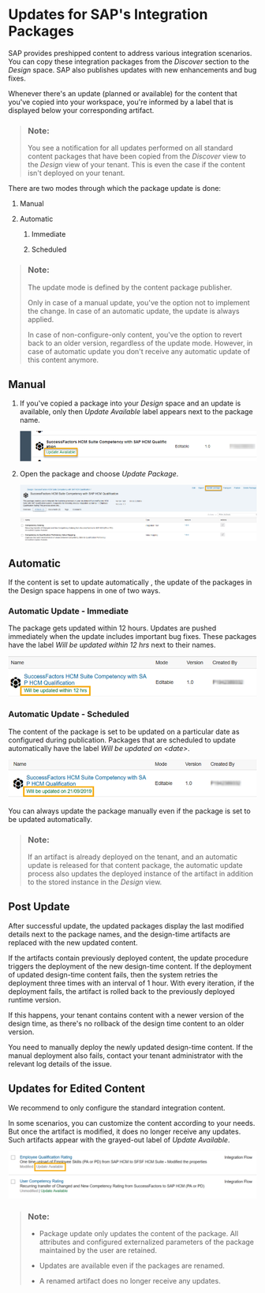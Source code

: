 <!-- loio5e41ce8d978048ec873d235647285dee -->

# Updates for SAP's Integration Packages

SAP provides preshipped content to address various integration scenarios. You can copy these integration packages from the *Discover* section to the *Design* space. SAP also publishes updates with new enhancements and bug fixes.

Whenever there's an update \(planned or available\) for the content that you've copied into your workspace, you're informed by a label that is displayed below your corresponding artifact.

> ### Note:  
> You see a notification for all updates performed on all standard content packages that have been copied from the *Discover* view to the *Design* view of your tenant. This is even the case if the content isn't deployed on your tenant.

There are two modes through which the package update is done:

1.  Manual

2.  Automatic
    1.  Immediate

    2.  Scheduled


> ### Note:  
> The update mode is defined by the content package publisher.
> 
> Only in case of a manual update, you've the option not to implement the change. In case of an automatic update, the update is always applied.
> 
> In case of non-configure-only content, you've the option to revert back to an older version, regardless of the update mode. However, in case of automatic update you don't receive any automatic update of this content anymore.



<a name="loio5e41ce8d978048ec873d235647285dee__section_eqb_slp_1jb"/>

## Manual

1.  If you've copied a package into your *Design* space and an update is available, only then *Update Available* label appears next to the package name.

    ![](images/Update_Available_1909_3526d9a.png)

2.  Open the package and choose *Update Package*.

    ![](images/Update_Package_1909_28c53b2.png)




<a name="loio5e41ce8d978048ec873d235647285dee__section_bxr_lvv_1jb"/>

## Automatic

If the content is set to update automatically , the update of the packages in the Design space happens in one of two ways.



### Automatic Update - Immediate

The package gets updated within 12 hours. Updates are pushed immediately when the update includes important bug fixes. These packages have the label *Will be updated within 12 hrs* next to their names.

![](images/Auto_Update_Package_1909_796816a.png)



### Automatic Update - Scheduled

The content of the package is set to be updated on a particular date as configured during publication. Packages that are scheduled to update automatically have the label *Will be updated on <date\>*.

![](images/Auto_Update_Scheduled_1909_e037d73.png)

You can always update the package manually even if the package is set to be updated automatically.

> ### Note:  
> If an artifact is already deployed on the tenant, and an automatic update is released for that content package, the automatic update process also updates the deployed instance of the artifact in addition to the stored instance in the *Design* view.



<a name="loio5e41ce8d978048ec873d235647285dee__section_tjp_mdx_1jb"/>

## Post Update

After successful update, the updated packages display the last modified details next to the package names, and the design-time artifacts are replaced with the new updated content.

If the artifacts contain previously deployed content, the update procedure triggers the deployment of the new design-time content. If the deployment of updated design-time content fails, then the system retries the deployment three times with an interval of 1 hour. With every iteration, if the deployment fails, the artifact is rolled back to the previously deployed runtime version.

If this happens, your tenant contains content with a newer version of the design time, as there's no rollback of the design time content to an older version.

You need to manually deploy the newly updated design-time content. If the manual deployment also fails, contact your tenant administrator with the relevant log details of the issue.



<a name="loio5e41ce8d978048ec873d235647285dee__section_t3c_4fx_1jb"/>

## Updates for Edited Content

We recommend to only configure the standard integration content.

In some scenarios, you can customize the content according to your needs. But once the artifact is modified, it does no longer receive any updates. Such artifacts appear with the grayed-out label of *Update Available*.

![](images/Update_Available_Greyed_1909_6130684.png)

> ### Note:  
> -   Package update only updates the content of the package. All attributes and configured externalized parameters of the package maintained by the user are retained.
> 
> -   Updates are available even if the packages are renamed.
> -   A renamed artifact does no longer receive any updates.

